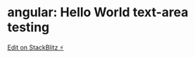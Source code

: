 # angular:  Hello World text-area testing

[Edit on StackBlitz ⚡️](https://stackblitz.com/edit/angular-text-area-ryowed)
